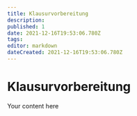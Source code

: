 ```yaml
---
title: Klausurvorbereitung
description: 
published: 1
date: 2021-12-16T19:53:06.780Z
tags: 
editor: markdown
dateCreated: 2021-12-16T19:53:06.780Z
---
```


# Klausurvorbereitung
Your content here